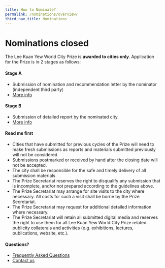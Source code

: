 ```yaml
---
title: How to Nominate?
permalink: /nominations/overview/
third_nav_title: Nominations
---
```


# **Nominations closed**

The Lee Kuan Yew World City Prize is **awarded to cities only**. Application for the Prize is in 2 stages as follows: 

#### **Stage A**

- Submission of nomination and recommendation letter by the nominator (independent third party) 
- [More info](/nominations/stage-a) 

#### **Stage B**

- Submission of detailed report by the nominated city. 
- [More info](/nominations/stage-b) 

#### **Read me first**

- Cities that have submitted for previous cycles of the Prize will need to make fresh submissions as reports and materials submitted previously will not be considered. 
- Submissions postmarked or received by hand after the closing date will not be accepted. 
- The city shall be responsible for the safe and timely delivery of all submission materials. 
- The Prize Secretariat reserves the right to disqualify any submission that is incomplete, and/or not prepared according to the guidelines above. 
- The Prize Secretariat may arrange for site visits to the city where necessary. All costs for such a visit shall be borne by the Prize Secretariat. 
- The Prize Secretariat may request for additional detailed information where necessary. 
- The Prize Secretariat will retain all submitted digital media and reserves the right to use them for all Lee Kuan Yew World City Prize related publicity collaterals and activities (e.g. exhibitions, lectures, publications, website, etc.). 

#### **Questions?**

- [Frequently Asked Questions](/faq/) 
- [Contact us](/contact-us/)

